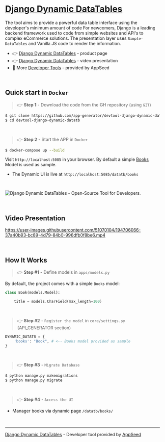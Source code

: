 # [Django Dynamic DataTables](https://appseed.us/developer-tools/django-dynamic-datatables/)

The tool aims to provide a powerful data table interface using the developer's minimum amount of code For newcomers, Django is a leading backend framework used to code from simple websites and API's to complex eCommerce solutions.
The presentation layer uses `Simple-DataTables` and Vanilla JS code to render the information.

- 👉 [Django Dynamic DataTables](https://appseed.us/developer-tools/django-dynamic-datatables/) - product page
- 👉 [Django Dynamic DataTables](https://www.youtube.com/watch?v=TrTI2jG2LCw) - video presentation
- 🚀 More [Developer Tools](https://appseed.us/developer-tools/) - provided by AppSeed

<br />

## Quick start in `Docker`

> 👉 **Step 1** - Download the code from the GH repository (using `GIT`) 

```bash
$ git clone https://github.com/app-generator/devtool-django-dynamic-datatb.git
$ cd devtool-django-dynamic-datatb
```

<br />

> 👉 **Step 2** - Start the APP in `Docker`

```bash
$ docker-compose up --build 
```

Visit `http://localhost:5085` in your browser. By default a simple [Books](./apps/models.py) Model is used as sample.  

- The Dynamic UI is live at `http://localhost:5085/datatb/books`

<br />

![Django Dynamic DataTables - Open-Source Tool for Developers.](https://user-images.githubusercontent.com/51070104/194706034-b691226d-f9fa-4c05-a828-fc947670c573.jpg)

<br />

## Video Presentation

https://user-images.githubusercontent.com/51070104/194706066-37a40b93-bc89-4d79-84b0-996dfb0f8be6.mp4

<br />

## How It Works

> 👉 **Step #1** - Define models in `apps/models.py`

By default, the project comes with a simple `Books` model: 

```python
class Book(models.Model):

    title = models.CharField(max_length=100)
```

<br />

> 👉 **Step #2** -  `Register the model` in `core/settings.py` (API_GENERATOR section)

```python
DYNAMIC_DATATB = {
    'books': "Book", # <-- Books model provided as sample
}
```

<br />

> 👉 **Step #3** - `Migrate Database`

```bash
$ python manage.py makemigrations
$ python manage.py migrate
```

<br />

> 👉 **Step #4** - `Access the UI` 

* Manager books via dynamic page `/datatb/books/`

<br />

---
[Django Dynamic DataTables](https://appseed.us/developer-tools/django-dynamic-datatables/) - Developer tool provided by [AppSeed](https://appseed.us)
